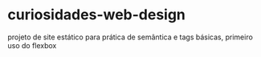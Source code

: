 # curiosidades-web-design
projeto de site estático para prática de semântica e tags básicas, primeiro uso do flexbox
